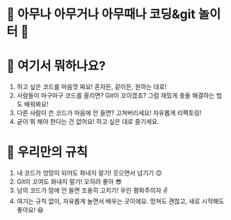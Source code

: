 # 🎉 아무나 아무거나 아무때나 코딩&git 놀이터 👋



# 🤔 여기서 뭐하나요?

1. 하고 싶은 코드를 마음껏 짜요! 혼자든, 같이든, 원하는 대로!
2. 사람들이 마구마구 코드를 올리면? Git이 꼬이겠죠? 그럼 재밌게 충돌 해결하는 법도 배워봐요!
3. 다른 사람이 쓴 코드가 마음에 안 들면? 고쳐버리세요! 자유롭게 리팩토링!
4. 굳이 뭐 해야 한다는 건 없어요! 하고 싶은 대로 즐기세요.

   
# 🌟 우리만의 규칙

1. 내 코드가 엉망이 되어도 화내지 말기! 웃으면서 넘기기 😊
2. Git이 꼬여도 화내지 말기! 오히려 좋아 😎
3. 남의 코드가 맘에 안 들면 조용히 고치기! 우린 평화주의자 ✌️
4. 여기는 규칙 없이, 자유롭게 놀면서 배우는 곳이에요. 망쳐도 괜찮고, 새로 시작해도 좋아요! 😆
